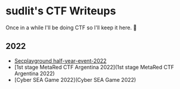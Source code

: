 # sudlit's CTF Writeups

Once in a while I'll be doing CTF so I'll keep it here. 🐅

## 2022
* [Secplayground half-year-event-2022](secplayground-event)
* [1st stage MetaRed CTF Argentina 2022](1st stage MetaRed CTF Argentina 2022)
* [Cyber SEA Game 2022](Cyber SEA Game 2022)